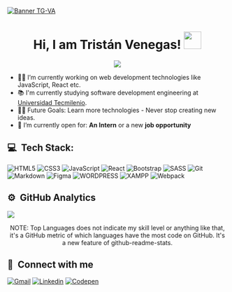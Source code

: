 [![Banner TG-VA](https://i.imgur.com/dWmroUs.png "Banner TG-VA")](https://i.imgur.com/dWmroUs.png "Banner TG-VA")

<h1 align="center">
Hi, I am Tristán Venegas!  <img height="40" src="https://cdn3.emoji.gg/emojis/6174-w98-computer.png">
</h1>

<p align="center">
<img src="https://readme-typing-svg.herokuapp.com?font=Fira+Code&pause=1000&center=true&vCenter=true&width=435&lines=Software+Developer;Front-end+Developer;ML+%7C+Algorithms+%7C+OOP">
</p>

- 👨‍💻 I’m currently working on web development technologies like JavaScript, React etc.
- 📚 I'm currently studying software development engineering at [Universidad Tecmilenio](https://www.tecmilenio.mx/es "Universidad Tecmilenio").
- 💪🏼 Future Goals: Learn more technologies - Never stop creating new ideas.
- 🤔 I’m currently open for: <b>An Intern</b> or a new <b>job opportunity</b>


## 💻 &nbsp;Tech Stack:
![HTML5](https://img.shields.io/badge/html5-%23E34F26.svg?style=for-the-badge&logo=html5&logoColor=white) ![CSS3](https://img.shields.io/badge/css3-%231572B6.svg?style=for-the-badge&logo=css3&logoColor=white) ![JavaScript](https://img.shields.io/badge/javascript-%23323330.svg?style=for-the-badge&logo=javascript&logoColor=%23F7DF1E) ![React](https://img.shields.io/badge/react-%2320232a.svg?style=for-the-badge&logo=react&logoColor=%2361DAFB) ![Bootstrap](https://img.shields.io/badge/bootstrap-%23563D7C.svg?style=for-the-badge&logo=bootstrap&logoColor=white) ![SASS](https://img.shields.io/badge/SASS-hotpink.svg?style=for-the-badge&logo=SASS&logoColor=white) ![Git](https://img.shields.io/badge/GIT-E44C30?style=for-the-badge&logo=git&logoColor=white) ![Markdown](https://img.shields.io/badge/markdown-%23000000.svg?style=for-the-badge&logo=markdown&logoColor=white) ![Figma](https://img.shields.io/badge/figma-%23F24E1E.svg?style=for-the-badge&logo=figma&logoColor=white) ![WORDPRESS](https://img.shields.io/badge/Wordpress-21759B?style=for-the-badge&logo=wordpress&logoColor=white) ![XAMPP](https://img.shields.io/badge/Xampp-F37623?style=for-the-badge&logo=xampp&logoColor=white) ![Webpack](https://img.shields.io/badge/webpack-%238DD6F9.svg?style=for-the-badge&logo=webpack&logoColor=black) 

## ⚙️ &nbsp;GitHub Analytics

![](https://github-readme-stats.vercel.app/api/top-langs/?username=TG-VA&theme=dark&hide_border=false&include_all_commits=false&count_private=false&layout=compact)
<p align="center">
    NOTE: Top Languages does not indicate my skill level or anything like that, it's a GitHub metric of which languages have the most code on GitHub. It's a new feature of github-readme-stats.
</p>

## 📧 &nbsp;Connect with me
[![Gmail](https://img.shields.io/badge/Gmail-D14836?style=for-the-badge&logo=gmail&logoColor=white)](mailto:tristanvenegasdev@gmail.com) [![Linkedin](https://img.shields.io/badge/LinkedIn-0077B5?style=for-the-badge&logo=linkedin&logoColor=white)](https://www.linkedin.com/in/tgva/) [![Codepen](https://img.shields.io/badge/Codepen-000000?style=for-the-badge&logo=codepen&logoColor=white)](https://codepen.io/TristanVenegas)



